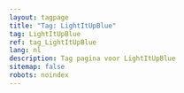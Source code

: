 ```yaml
---
layout: tagpage
title: "Tag: LightItUpBlue"
tag: LightItUpBlue
ref: tag_LightItUpBlue
lang: nl
description: Tag pagina voor LightItUpBlue
sitemap: false
robots: noindex
---
```

